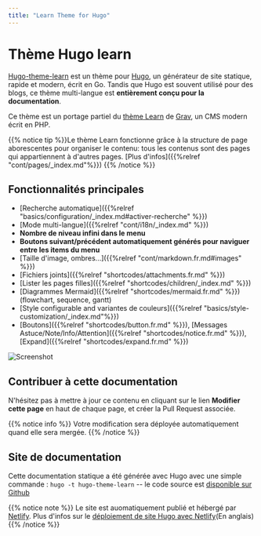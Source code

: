 ```yaml
---
title: "Learn Theme for Hugo"
---
```


# Thème Hugo learn

[Hugo-theme-learn](http://github.com/matcornic/hugo-theme-learn) est un thème pour [Hugo](https://gohugo.io/), un générateur de site statique, rapide et modern, écrit en Go. Tandis que Hugo est souvent utilisé pour des blogs, ce thème multi-langue est **entièrement conçu pour la documentation**.

Ce thème est un portage partiel du [thème Learn](http://learn.getgrav.org/) de [Grav](https://getgrav.org/), un CMS modern écrit en PHP.

{{% notice tip %}}Le thème Learn fonctionne grâce à la structure de page aborescentes pour organiser le contenu: tous les contenus sont des pages qui appartiennent à d'autres pages. [Plus d'infos]({{%relref "cont/pages/_index.md"%}}) 
{{% /notice %}}

## Fonctionnalités principales

* [Recherche automatique]({{%relref "basics/configuration/_index.md#activer-recherche" %}})
* [Mode multi-langue]({{%relref "cont/i18n/_index.md" %}})
* **Nombre de niveau infini dans le menu**
* **Boutons suivant/précédent automatiquement générés pour naviguer entre les items du menu**
* [Taille d'image, ombres...]({{%relref "cont/markdown.fr.md#images" %}})
* [Fichiers joints]({{%relref "shortcodes/attachments.fr.md" %}})
* [Lister les pages filles]({{%relref "shortcodes/children/_index.md" %}})
* [Diagrammes Mermaid]({{%relref "shortcodes/mermaid.fr.md" %}}) (flowchart, sequence, gantt)
* [Style configurable and variantes de couleurs]({{%relref "basics/style-customization/_index.md"%}})
* [Boutons]({{%relref "shortcodes/button.fr.md" %}}), [Messages Astuce/Note/Info/Attention]({{%relref "shortcodes/notice.fr.md" %}}), [Expand]({{%relref "shortcodes/expand.fr.md" %}})

![Screenshot](https://github.com/matcornic/hugo-theme-learn/raw/masterimages/screenshot.png?width=40pc&classes=shadow)

## Contribuer à cette documentation

N'hésitez pas à mettre à jour ce contenu en cliquant sur le lien **Modifier cette page** en haut de chaque page, et créer la Pull Request associée.

{{% notice info %}}
Votre modification sera déployée automatiquement quand elle sera mergée.
{{% /notice %}}

## Site de documentation

Cette documentation statique a été générée avec Hugo avec une simple commande : `hugo -t hugo-theme-learn` -- le code source est [disponible sur Github](https://github.com/matcornic/hugo-theme-learn)

{{% notice note %}}
Le site est auomatiquement publié et hébergé par [Netlify](https://www.netlify.com/). Plus d'infos sur le [déploiement de site Hugo avec Netlify](https://www.netlify.com/blog/2015/07/30/hosting-hugo-on-netlifyinsanely-fast-deploys/)(En anglais)
{{% /notice %}}

